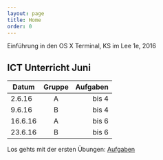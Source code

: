 ```yaml
---
layout: page
title: Home
order: 0
---
```

<body class="theme-base-08">

<p class="message">
  Einführung in den OS X Terminal, KS im Lee 1e, 2016
</p>

## ICT Unterricht Juni

| Datum         | Gruppe        | Aufgaben  |
| ------------- |:-------------:| ---------:|
| 2.6.16        | A             |  bis 4    |
| 9.6.16        | B             |  bis 4    |
| 16.6.16       | A             |  bis 6    |
| 23.6.16       | B             |  bis 6    |


Los gehts mit der ersten Übungen: [Aufgaben](/aufgaben)
